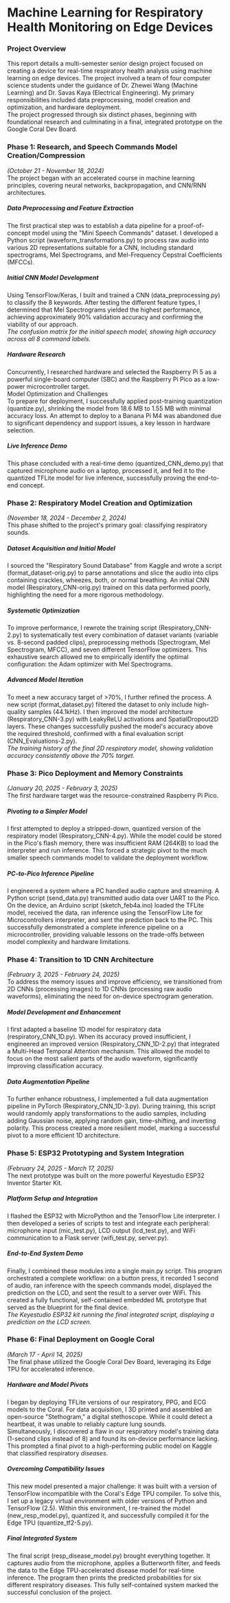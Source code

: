 # **Machine Learning for Respiratory Health Monitoring on Edge Devices**

### **Project Overview**

This report details a multi-semester senior design project focused on creating a device for real-time respiratory health analysis using machine learning on edge devices. The project involved a team of four computer science students under the guidance of Dr. Zhewei Wang (Machine Learning) and Dr. Savas Kaya (Electrical Engineering). My primary responsibilities included data preprocessing, model creation and optimization, and hardware deployment.  
The project progressed through six distinct phases, beginning with foundational research and culminating in a final, integrated prototype on the Google Coral Dev Board.

### **Phase 1: Research, and Speech Commands Model Creation/Compression**

*(October 21 \- November 18, 2024\)*  
The project began with an accelerated course in machine learning principles, covering neural networks, backpropagation, and CNN/RNN architectures.    

##### Data Preprocessing and Feature Extraction
The first practical step was to establish a data pipeline for a proof-of-concept model using the "Mini Speech Commands" dataset. I developed a Python script (waveform\_transformations.py) to process raw audio into various 2D representations suitable for a CNN, including standard spectrograms, Mel Spectrograms, and Mel-Frequency Cepstral Coefficients (MFCCs).    

##### Initial CNN Model Development  
Using TensorFlow/Keras, I built and trained a CNN (data\_preprocessing.py) to classify the 8 keywords. After testing the different feature types, I determined that Mel Spectrograms yielded the highest performance, achieving approximately 90% validation accuracy and confirming the viability of our approach.  
*The confusion matrix for the initial speech model, showing high accuracy across all 8 command labels.*    

##### Hardware Research  
Concurrently, I researched hardware and selected the Raspberry Pi 5 as a powerful single-board computer (SBC) and the Raspberry Pi Pico as a low-power microcontroller target.  
Model Optimization and Challenges  
To prepare for deployment, I successfully applied post-training quantization (quantize.py), shrinking the model from 18.6 MB to 1.55 MB with minimal accuracy loss. An attempt to deploy to a Banana Pi M4 was abandoned due to significant dependency and support issues, a key lesson in hardware selection.    

##### Live Inference Demo  
This phase concluded with a real-time demo (quantized\_CNN\_demo.py) that captured microphone audio on a laptop, processed it, and fed it to the quantized TFLite model for live inference, successfully proving the end-to-end concept.

### **Phase 2: Respiratory Model Creation and Optimization**

*(November 18, 2024 \- December 2, 2024)*  
This phase shifted to the project's primary goal: classifying respiratory sounds.    

##### Dataset Acquisition and Initial Model  
I sourced the "Respiratory Sound Database" from Kaggle and wrote a script (format\_dataset-orig.py) to parse annotations and slice the audio into clips containing crackles, wheezes, both, or normal breathing. An initial CNN model (Respiratory\_CNN-orig.py) trained on this data performed poorly, highlighting the need for a more rigorous methodology.  

##### Systematic Optimization  
To improve performance, I rewrote the training script (Respiratory\_CNN-2.py) to systematically test every combination of dataset variants (variable vs. 8-second padded clips), preprocessing methods (Spectrogram, Mel Spectrogram, MFCC), and seven different TensorFlow optimizers. This exhaustive search allowed me to empirically identify the optimal configuration: the Adam optimizer with Mel Spectrograms.  

##### Advanced Model Iteration  
To meet a new accuracy target of \>70%, I further refined the process. A new script (format\_dataset.py) filtered the dataset to only include high-quality samples (44.1kHz). I then improved the model architecture (Respiratory\_CNN-3.py) with LeakyReLU activations and SpatialDropout2D layers. These changes successfully pushed the model's accuracy above the required threshold, confirmed with a final evaluation script (CNN\_Evaluations-2.py).  
*The training history of the final 2D respiratory model, showing validation accuracy consistently above the 70% target.*

### **Phase 3: Pico Deployment and Memory Constraints**

*(January 20, 2025 \- February 3, 2025)*  
The first hardware target was the resource-constrained Raspberry Pi Pico.  

##### Pivoting to a Simpler Model  
I first attempted to deploy a stripped-down, quantized version of the respiratory model (Respiratory\_CNN-4.py). While the model could be stored in the Pico's flash memory, there was insufficient RAM (264KB) to load the interpreter and run inference. This forced a strategic pivot to the much smaller speech commands model to validate the deployment workflow.  

##### PC-to-Pico Inference Pipeline  
I engineered a system where a PC handled audio capture and streaming. A Python script (send\_data.py) transmitted audio data over UART to the Pico. On the device, an Arduino script (sketch\_feb4a.ino) loaded the TFLite model, received the data, ran inference using the TensorFlow Lite for Microcontrollers interpreter, and sent the prediction back to the PC. This successfully demonstrated a complete inference pipeline on a microcontroller, providing valuable lessons on the trade-offs between model complexity and hardware limitations.

### **Phase 4: Transition to 1D CNN Architecture**

*(February 3, 2025 \- February 24, 2025\)*  
To address the memory issues and improve efficiency, we transitioned from 2D CNNs (processing images) to 1D CNNs (processing raw audio waveforms), eliminating the need for on-device spectrogram generation.  

##### Model Development and Enhancement  
I first adapted a baseline 1D model for respiratory data (respiratory\_CNN\_1D.py). When its accuracy proved insufficient, I engineered an improved version (Respiratory\_CNN\_1D-2.py) that integrated a Multi-Head Temporal Attention mechanism. This allowed the model to focus on the most salient parts of the audio waveform, significantly improving classification accuracy.  

##### Data Augmentation Pipeline  
To further enhance robustness, I implemented a full data augmentation pipeline in PyTorch (Respiratory\_CNN\_1D-3.py). During training, this script would randomly apply transformations to the audio samples, including adding Gaussian noise, applying random gain, time-shifting, and inverting polarity. This process created a more resilient model, marking a successful pivot to a more efficient 1D architecture.

### **Phase 5: ESP32 Prototyping and System Integration**

*(February 24, 2025 \- March 17, 2025\)*  
The next prototype was built on the more powerful Keyestudio ESP32 Inventor Starter Kit.  

##### Platform Setup and Integration  
I flashed the ESP32 with MicroPython and the TensorFlow Lite interpreter. I then developed a series of scripts to test and integrate each peripheral: microphone input (mic\_test.py), LCD output (lcd\_test.py), and WiFi communication to a Flask server (wifi\_test.py, server.py).  

##### End-to-End System Demo  
Finally, I combined these modules into a single main.py script. This program orchestrated a complete workflow: on a button press, it recorded 1 second of audio, ran inference with the speech commands model, displayed the prediction on the LCD, and sent the result to a server over WiFi. This created a fully functional, self-contained embedded ML prototype that served as the blueprint for the final device.  
*The Keyestudio ESP32 kit running the final integrated script, displaying a prediction on the LCD screen.*

### **Phase 6: Final Deployment on Google Coral**

*(March 17 \- April 14, 2025\)*  
The final phase utilized the Google Coral Dev Board, leveraging its Edge TPU for accelerated inference.  

##### Hardware and Model Pivots  
I began by deploying TFLite versions of our respiratory, PPG, and ECG models to the Coral. For data acquisition, I 3D printed and assembled an open-source "Stethogram," a digital stethoscope. While it could detect a heartbeat, it was unable to reliably capture lung sounds.  
Simultaneously, I discovered a flaw in our respiratory model's training data (1-second clips instead of 8\) and found its on-device performance lacking. This prompted a final pivot to a high-performing public model on Kaggle that classified respiratory *diseases*.  

##### Overcoming Compatibility Issues  
This new model presented a major challenge: it was built with a version of TensorFlow incompatible with the Coral's Edge TPU compiler. To solve this, I set up a legacy virtual environment with older versions of Python and TensorFlow (2.5). Within this environment, I re-trained the model (new\_resp\_model.py), quantized it, and successfully compiled it for the Edge TPU (quantize\_tf2-5.py).  

##### Final Integrated System  
The final script (resp\_disease\_model.py) brought everything together. It captures audio from the microphone, applies a Butterworth filter, and feeds the data to the Edge TPU-accelerated disease model for real-time inference. The program then prints the predicted probabilities for six different respiratory diseases. This fully self-contained system marked the successful conclusion of the project.
